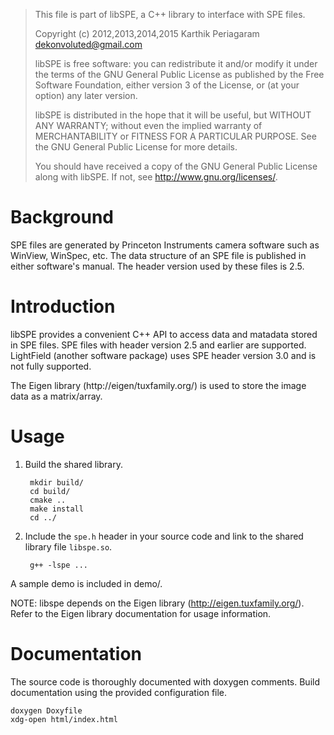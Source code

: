 > This file is part of libSPE, a C++ library to interface with SPE files.
>
> Copyright (c) 2012,2013,2014,2015 Karthik Periagaram <dekonvoluted@gmail.com>
>
> libSPE is free software: you can redistribute it and/or modify
> it under the terms of the GNU General Public License as published by
> the Free Software Foundation, either version 3 of the License, or
> (at your option) any later version.
>
> libSPE is distributed in the hope that it will be useful,
> but WITHOUT ANY WARRANTY; without even the implied warranty of
> MERCHANTABILITY or FITNESS FOR A PARTICULAR PURPOSE. See the
> GNU General Public License for more details.
>
> You should have received a copy of the GNU General Public License
> along with libSPE. If not, see <http://www.gnu.org/licenses/>.

# Background

SPE files are generated by Princeton Instruments camera software such as WinView, WinSpec, etc.
The data structure of an SPE file is published in either software's manual.
The header version used by these files is 2.5.

# Introduction

libSPE provides a convenient C++ API to access data and matadata stored in SPE files.
SPE files with header version 2.5 and earlier are supported.
LightField (another software package) uses SPE header version 3.0 and is not fully supported.

The Eigen library (http://eigen/tuxfamily.org/) is used to store the image data as a matrix/array.

# Usage

1. Build the shared library.

        mkdir build/
        cd build/
        cmake ..
        make install
        cd ../

2. Include the `spe.h` header in your source code and link to the shared library file `libspe.so`.

        g++ -lspe ...

A sample demo is included in demo/.

NOTE: libspe depends on the Eigen library (http://eigen.tuxfamily.org/).
Refer to the Eigen library documentation for usage information.

# Documentation

The source code is thoroughly documented with doxygen comments.
Build documentation using the provided configuration file.

    doxygen Doxyfile
    xdg-open html/index.html

